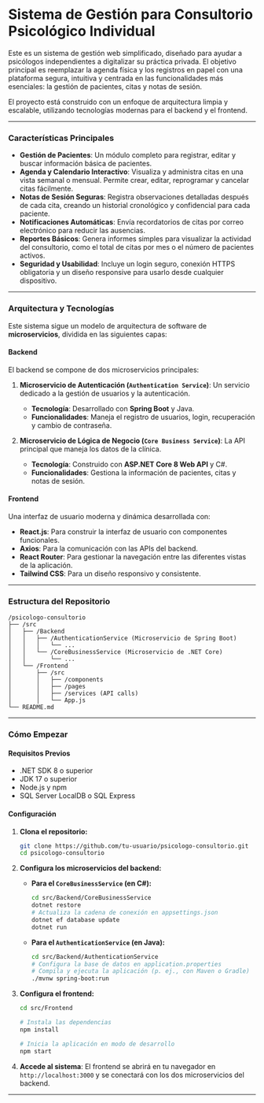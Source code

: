 # Sistema de Gestión para Consultorio Psicológico Individual

Este es un sistema de gestión web simplificado, diseñado para ayudar a psicólogos independientes a digitalizar su práctica privada. El objetivo principal es reemplazar la agenda física y los registros en papel con una plataforma segura, intuitiva y centrada en las funcionalidades más esenciales: la gestión de pacientes, citas y notas de sesión.

El proyecto está construido con un enfoque de arquitectura limpia y escalable, utilizando tecnologías modernas para el backend y el frontend.

-----

### Características Principales

  * **Gestión de Pacientes**: Un módulo completo para registrar, editar y buscar información básica de pacientes.
  * **Agenda y Calendario Interactivo**: Visualiza y administra citas en una vista semanal o mensual. Permite crear, editar, reprogramar y cancelar citas fácilmente.
  * **Notas de Sesión Seguras**: Registra observaciones detalladas después de cada cita, creando un historial cronológico y confidencial para cada paciente.
  * **Notificaciones Automáticas**: Envía recordatorios de citas por correo electrónico para reducir las ausencias.
  * **Reportes Básicos**: Genera informes simples para visualizar la actividad del consultorio, como el total de citas por mes o el número de pacientes activos.
  * **Seguridad y Usabilidad**: Incluye un login seguro, conexión HTTPS obligatoria y un diseño responsive para usarlo desde cualquier dispositivo.

-----

### Arquitectura y Tecnologías

Este sistema sigue un modelo de arquitectura de software de **microservicios**, dividida en las siguientes capas:

#### Backend

El backend se compone de dos microservicios principales:

1.  **Microservicio de Autenticación (`Authentication Service`)**: Un servicio dedicado a la gestión de usuarios y la autenticación.

      * **Tecnología**: Desarrollado con **Spring Boot** y Java.
      * **Funcionalidades**: Maneja el registro de usuarios, login, recuperación y cambio de contraseña.

2.  **Microservicio de Lógica de Negocio (`Core Business Service`)**: La API principal que maneja los datos de la clínica.

      * **Tecnología**: Construido con **ASP.NET Core 8 Web API** y C\#.
      * **Funcionalidades**: Gestiona la información de pacientes, citas y notas de sesión.

#### Frontend

Una interfaz de usuario moderna y dinámica desarrollada con:

  * **React.js**: Para construir la interfaz de usuario con componentes funcionales.
  * **Axios**: Para la comunicación con las APIs del backend.
  * **React Router**: Para gestionar la navegación entre las diferentes vistas de la aplicación.
  * **Tailwind CSS**: Para un diseño responsivo y consistente.

-----

### Estructura del Repositorio

```
/psicologo-consultorio
├── /src
│   ├── /Backend
│   │   ├── /AuthenticationService (Microservicio de Spring Boot)
│   │   │   └── ...
│   │   └── /CoreBusinessService (Microservicio de .NET Core)
│   │       └── ...
│   └── /Frontend
│       ├── /src
│       │   ├── /components
│       │   ├── /pages
│       │   ├── /services (API calls)
│       │   └── App.js
└── README.md
```

-----

### Cómo Empezar

#### Requisitos Previos

  * .NET SDK 8 o superior
  * JDK 17 o superior
  * Node.js y npm
  * SQL Server LocalDB o SQL Express

#### Configuración

1.  **Clona el repositorio:**

    ```bash
    git clone https://github.com/tu-usuario/psicologo-consultorio.git
    cd psicologo-consultorio
    ```

2.  **Configura los microservicios del backend:**

      * **Para el `CoreBusinessService` (en C\#):**
        ```bash
        cd src/Backend/CoreBusinessService
        dotnet restore
        # Actualiza la cadena de conexión en appsettings.json
        dotnet ef database update
        dotnet run
        ```
      * **Para el `AuthenticationService` (en Java):**
        ```bash
        cd src/Backend/AuthenticationService
        # Configura la base de datos en application.properties
        # Compila y ejecuta la aplicación (p. ej., con Maven o Gradle)
        ./mvnw spring-boot:run
        ```

3.  **Configura el frontend:**

    ```bash
    cd src/Frontend

    # Instala las dependencias
    npm install

    # Inicia la aplicación en modo de desarrollo
    npm start
    ```

4.  **Accede al sistema**:
    El frontend se abrirá en tu navegador en `http://localhost:3000` y se conectará con los dos microservicios del backend.

-----


